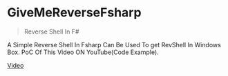 # GiveMeReverseFsharp
> Reverse Shell In F#

A Simple Reverse Shell In Fsharp Can Be Used To get RevShell In Windows Box.
PoC Of This Video ON YouTube(Code Example).

[Video](https://www.youtube.com/watch?v=K4ikoWk-Xyg)

